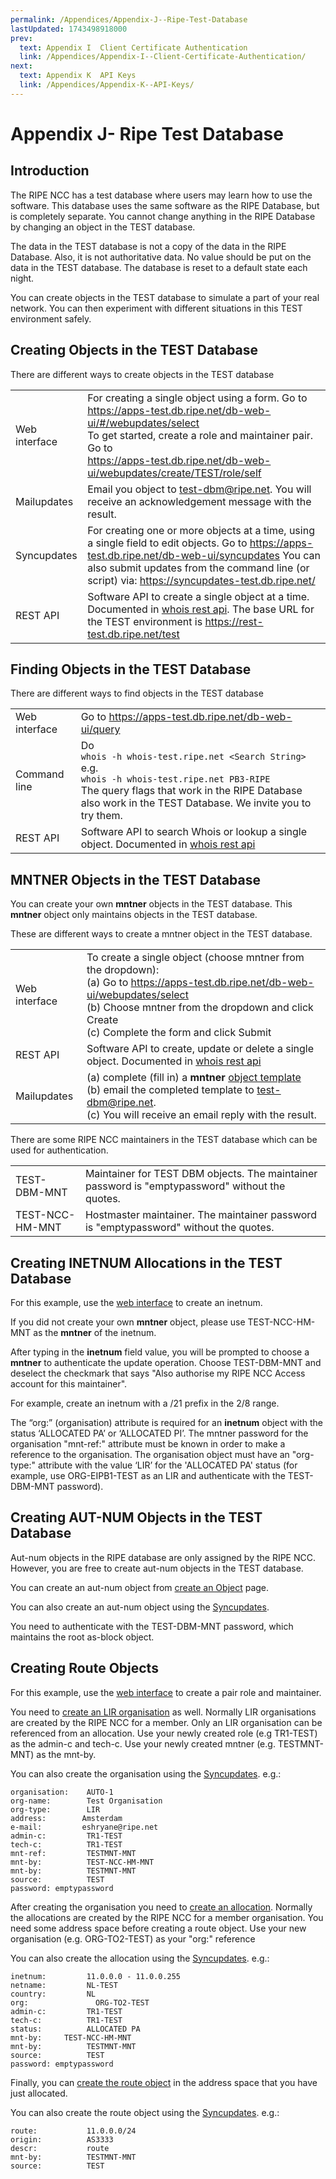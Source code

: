 ```yaml
---
permalink: /Appendices/Appendix-J--Ripe-Test-Database
lastUpdated: 1743498918000
prev:
  text: Appendix I  Client Certificate Authentication
  link: /Appendices/Appendix-I--Client-Certificate-Authentication/
next:
  text: Appendix K  API Keys
  link: /Appendices/Appendix-K--API-Keys/
---
```


# Appendix J- Ripe Test Database

## Introduction

The RIPE NCC has a test database where users may learn how to use the software. This database uses the same software as 
the RIPE Database, but is completely separate. You cannot change anything in the RIPE Database by changing an object in the TEST database.

The data in the TEST database is not a copy of the data in the RIPE Database. Also, it is not authoritative data. No 
value should be put on the data in the TEST database. The database is reset to a default state each night.

You can create objects in the TEST database to simulate a part of your real network. You can then experiment with different 
situations in this TEST environment safely.


## Creating Objects in the TEST Database

There are different ways to create objects in the TEST database

|               |                                                                                                                                                                                                                                                                    |
|---------------|--------------------------------------------------------------------------------------------------------------------------------------------------------------------------------------------------------------------------------------------------------------------|
| Web interface | For creating a single object using a form. Go to  <br/> https://apps-test.db.ripe.net/db-web-ui/#/webupdates/select <br/> To get started, create a role and maintainer pair. Go to  <br/> https://apps-test.db.ripe.net/db-web-ui/webupdates/create/TEST/role/self |
| Mailupdates   | Email you object to test-dbm@ripe.net. You will receive an acknowledgement message with the result.                                                                                                                                                                |
| Syncupdates   | For creating one or more objects at a time, using a single field to edit objects. Go to https://apps-test.db.ripe.net/db-web-ui/syncupdates  You can also submit updates from the command line (or script) via: https://syncupdates-test.db.ripe.net/              |
| REST API      | Software API to create a single object at a time.  Documented in [whois rest api](../Update-Methods/RESTful-API/#ripe-database-restful-api). The base URL for the TEST environment is https://rest-test.db.ripe.net/test                                           |


## Finding Objects in the TEST Database

There are different ways to find objects in the TEST database

|               |                                                                                                                                                                                                                                           |
|---------------|-------------------------------------------------------------------------------------------------------------------------------------------------------------------------------------------------------------------------------------------|
| Web interface | Go to https://apps-test.db.ripe.net/db-web-ui/query                                                                                                                                                                                       |
| Command line  | Do <br/>```whois -h whois-test.ripe.net <Search String>``` <br/> e.g. <br/>``` whois -h whois-test.ripe.net PB3-RIPE ``` <br/> The query flags that work in the RIPE Database also work in the TEST Database.  We invite you to try them. |
| REST API      | Software API to search Whois or lookup a single object. Documented in [whois rest api](../Update-Methods/RESTful-API/#ripe-database-restful-api)                                                                                          |


## MNTNER Objects in the TEST Database

You can create your own **mntner** objects in the TEST database. This **mntner** object only maintains objects in 
the TEST database.

These are different ways to create a mntner object in the TEST database.

|               |                                                                                                                                                                                                                                                                         |
|---------------|-------------------------------------------------------------------------------------------------------------------------------------------------------------------------------------------------------------------------------------------------------------------------|
| Web interface | To create a single object (choose mntner from the dropdown):  <br/> (a) Go to https://apps-test.db.ripe.net/db-web-ui/webupdates/select <br/> (b) Choose mntner from the dropdown and click Create <br/> (c) Complete the form and click Submit                         |
| REST API      | Software API to create, update or delete a single object. Documented in [whois rest api](../Update-Methods/RESTful-API/#ripe-database-restful-api)                                                                                                                      |
| Mailupdates   | (a) complete (fill in) a **mntner** [object template](../RPSL-Object-Types/Descriptions-of-Secondary-Objects/#description-of-the-mntner-object) <br/> (b) email the completed template to test-dbm@ripe.net. <br/> (c) You will receive an email reply with the result. |

There are some RIPE NCC maintainers in the TEST database which can be used for authentication.

|                 |                                                                                                 |
|-----------------|-------------------------------------------------------------------------------------------------|
| TEST-DBM-MNT    | Maintainer for TEST DBM objects. The maintainer password is "emptypassword" without the quotes. |
| TEST-NCC-HM-MNT | Hostmaster maintainer. The maintainer password is "emptypassword" without the quotes.           |


## Creating INETNUM Allocations in the TEST Database

For this example, use the [web interface](https://apps-test.db.ripe.net/db-web-ui/webupdates/select) to create an inetnum. 

If you did not create your own **mntner** object, please use TEST-NCC-HM-MNT as the **mntner** of the inetnum.

After typing in the **inetnum** field value, you will be prompted to choose a **mntner** to authenticate the update 
operation. Choose TEST-DBM-MNT and deselect the checkmark that says "Also authorise my RIPE NCC Access account for 
this maintainer".

For example, create an inetnum with a /21 prefix in the 2/8 range.

The “org:” (organisation) attribute is required for an **inetnum** object with the status ‘ALLOCATED PA’ or ‘ALLOCATED 
PI’. The mntner password for the organisation "mnt-ref:" attribute must be known in order to make a reference to the organisation. 
The organisation object must have an "org-type:" attribute with the value ‘LIR’ for the 'ALLOCATED PA' status 
(for example, use ORG-EIPB1-TEST as an LIR and authenticate with the TEST-DBM-MNT password).


## Creating AUT-NUM Objects in the TEST Database

Aut-num objects in the RIPE database are only assigned by the RIPE NCC. However, you are free to create aut-num objects 
in the TEST database.

You can create an aut-num object from [create an Object](https://apps-test.db.ripe.net/db-web-ui/webupdates/select) 
page.

You can also create an aut-num object using the [Syncupdates](https://apps-test.db.ripe.net/db-web-ui/syncupdates).

You need to authenticate with the TEST-DBM-MNT password, which maintains the root as-block object.


## Creating Route Objects

For this example, use the [web interface](https://apps-test.db.ripe.net/db-web-ui/webupdates/create/TEST/role/self) 
to create a pair role and maintainer.

You need to [create an LIR organisation](https://apps-test.db.ripe.net/db-web-ui/webupdates/create/TEST/organisation) as well. Normally LIR organisations are created by the RIPE NCC for a member.
Only an LIR organisation can be referenced from an allocation. Use your newly created role (e.g TR1-TEST) as the 
admin-c and tech-c. Use your newly created mntner (e.g. TESTMNT-MNT) as the mnt-by.

You can also create the organisation using the [Syncupdates](https://apps-test.db.ripe.net/db-web-ui/syncupdates).
e.g.:
```
organisation:    AUTO-1
org-name:        Test Organisation
org-type:        LIR
address:        Amsterdam
e-mail:         eshryane@ripe.net
admin-c:         TR1-TEST
tech-c:          TR1-TEST
mnt-ref:         TESTMNT-MNT
mnt-by:          TEST-NCC-HM-MNT
mnt-by:          TESTMNT-MNT
source:          TEST
password: emptypassword
```

After creating the organisation you need to [create an allocation](https://apps-test.db.ripe.net/db-web-ui/webupdates/create/TEST/inetnum). Normally the allocations are created by the RIPE 
NCC for a member organisation. You need some address space before creating a route object. Use your new organisation
(e.g. ORG-TO2-TEST) as your "org:" reference

You can also create the allocation using the [Syncupdates](https://apps-test.db.ripe.net/db-web-ui/syncupdates).
e.g.:
``` 
inetnum:         11.0.0.0 - 11.0.0.255
netname:         NL-TEST
country:         NL
org:               ORG-TO2-TEST
admin-c:         TR1-TEST
tech-c:          TR1-TEST
status:          ALLOCATED PA
mnt-by:     TEST-NCC-HM-MNT
mnt-by:          TESTMNT-MNT
source:          TEST
password: emptypassword
```

Finally, you can [create the route object](https://apps-test.db.ripe.net/db-web-ui/webupdates/create/TEST/route) in the address space that you have just allocated.

You can also create the route object using the [Syncupdates](https://apps-test.db.ripe.net/db-web-ui/syncupdates).
e.g.:
``` 
route:           11.0.0.0/24
origin:          AS3333
descr:           route
mnt-by:          TESTMNT-MNT
source:          TEST
```
